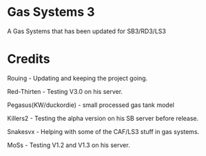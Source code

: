Gas Systems 3
=============

A Gas Systems that has been updated for SB3/RD3/LS3



Credits
=============================
Rouing - Updating and keeping the project going. 

Red-Thirten - Testing V3.0 on his server.

Pegasus(KW/duckordie) - small processed gas tank model

Killers2 - Testing the alpha version on his SB server before release.

Snakesvx - Helping with some of the CAF/LS3 stuff in gas systems.

MoSs - Testing V1.2 and V1.3 on his server.
